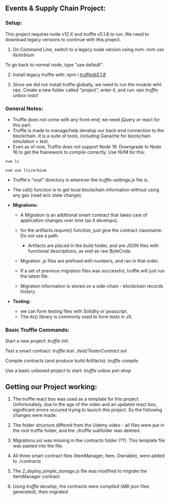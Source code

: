 ## Events & Supply Chain Project:

### Setup:

This project requires node v12.X and truffle v5.1.8 to run. We need to download legacy versions to continue with this project.

1) On Command Line, switch to a legacy node version using nvm: *nvm use lts/erbium*


To go back to normal node, type "use default".

2) Install legacy truffle with: *npm i truffle@5.1.8*


3) Since we did not install truffle globally, we need to run the module wiht npx. Create a new folder called "project", enter it, and run: *npx truffle unbox react*

### General Notes:

- Truffle does not come with any front-end; we need jQuery or react for this part.
- Truffle is made to manage/help develop our back-end connection to the blockchain. It is a suite of tools, including Ganache for blockchain simulation + test.
- Even as of now, Truffle does not support Node 18. Downgrade to Node 16 to get the framework to compile correctly. Use NVM for this:

```
nvm ls

nvm use lts/erbium

```

- Truffle's "root" directory is wherever the *truffle-settings.js* file is.
- The call() function is to get local blockchain information without using any gas (read w/o state change).

- **Migrations:**

  - A Migration is an additional smart contract that takes care of application changes over time (as it develops).

  - for the artifacts.require() function, just give the contract classname. Do not use a path.

    - Artifacts are placed in the build folder, and are JSON files with functional descriptions, as well as raw ByteCode.

  - Migration .js files are prefixed with numbers, and ran in that order.

  - If a set of previous migration files was successful, truffle will just run the latest file.

  - Migration information is stored on a side-chain - blockchain records history.


- **Testing:**

  - we can form testing files with Solidity or javascript.
  - The its() library is commonly used to form tests in JS.

### Basic Truffle Commands:

Start a new project: *truffle init*.

Test a smart contract: *truffle test ./test/TesterContract.sol*

Compile contracts (and produce build Artifacts): *truffle compile*

Use a basic unboxed project to start: *truffle unbox pet-shop*

## Getting our Project working:

1) The truffle react box was used as a template for this project. Unfortunately, due to the age of the video
and an updated react box, significant errors occured trying to launch this project. So the following changes were
made:

2) The folder structure differed from the Udemy video - all files were put in the root
truffle folder, and the ./truffle subfolder was deleted.

3) Migrations.sol was missing in the contracts folder (??). This template file was pasted into the file.

4) All three smart contract files (ItemManager, Item, Ownable), were added to ./contracts

5) The *2_deploy_simple_storage.js* file was modified to migrate the ItemManager contract.

6) Using *truffle develop*, the contracts were *compiled* (ABI json files generated), then *migrated* 
